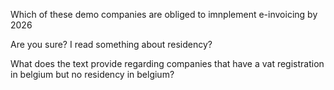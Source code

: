 

Which of these demo companies are obliged to imnplement e-invoicing by 2026




Are you sure? I read something about residency?




What does the text provide regarding companies that have a vat registration in belgium but no residency in belgium?


